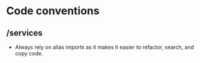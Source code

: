# Code conventions

## /services

- Always rely on alias imports as it makes it easier to refactor, search, and copy code.